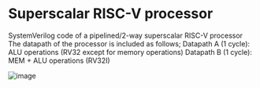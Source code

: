  # Superscalar RISC-V processor
  SystemVerilog code of a pipelined/2-way superscalar RISC-V processor
  The datapath of the processor is included as follows;
  Datapath A (1 cycle): ALU operations (RV32 except for memory operations)
  Datapath B (1 cycle): MEM + ALU operations (RV32I)
  
  ![image](https://github.com/berfinduman/riscv_superscalar/assets/64483224/c01a01d8-aa49-471c-8582-c4b12ed008aa)


